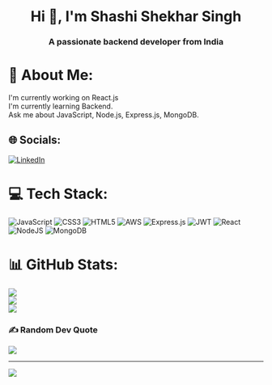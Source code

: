 <h1 align="center">Hi 👋, I'm Shashi Shekhar Singh</h1>
<h3 align="center">A passionate backend developer from India</h3>
<!-- <img align="right" alt="Coding" width="400" src=[https://camo.githubusercontent.com/8bf6f6d78abc81fcf9c49f10649423e73ea44bc248e83aaae8759d401c829a84/68747470733a2f2f70687973696373677572756b756c2e66696c65732e776f726470726573732e636f6d2f323031392f30322f6368617261637465722d312e67696](https://enacteservices.com/wp-content/themes/twentytwenty/images/hire-developer/animation_500_l4zc9j5g.gif)6"> -->

# 💫 About Me:
I'm currently working on React.js<br>I'm currently learning Backend.<br>Ask me about JavaScript, Node.js, Express.js, MongoDB.


## 🌐 Socials:
[![LinkedIn](https://img.shields.io/badge/LinkedIn-%230077B5.svg?logo=linkedin&logoColor=white)](https://linkedin.com/in/shashi-shekhar-singh) 

# 💻 Tech Stack:
![JavaScript](https://img.shields.io/badge/javascript-%23323330.svg?style=for-the-badge&logo=javascript&logoColor=%23F7DF1E) ![CSS3](https://img.shields.io/badge/css3-%231572B6.svg?style=for-the-badge&logo=css3&logoColor=white) ![HTML5](https://img.shields.io/badge/html5-%23E34F26.svg?style=for-the-badge&logo=html5&logoColor=white) ![AWS](https://img.shields.io/badge/AWS-%23FF9900.svg?style=for-the-badge&logo=amazon-aws&logoColor=white) ![Express.js](https://img.shields.io/badge/express.js-%23404d59.svg?style=for-the-badge&logo=express&logoColor=%2361DAFB) ![JWT](https://img.shields.io/badge/JWT-black?style=for-the-badge&logo=JSON%20web%20tokens) ![React](https://img.shields.io/badge/react-%2320232a.svg?style=for-the-badge&logo=react&logoColor=%2361DAFB) ![NodeJS](https://img.shields.io/badge/node.js-6DA55F?style=for-the-badge&logo=node.js&logoColor=white) ![MongoDB](https://img.shields.io/badge/MongoDB-%234ea94b.svg?style=for-the-badge&logo=mongodb&logoColor=white)
# 📊 GitHub Stats:
![](https://github-readme-stats.vercel.app/api?username=ShashiS07&theme=dark&hide_border=false&include_all_commits=false&count_private=false)<br/>
![](https://github-readme-streak-stats.herokuapp.com/?user=ShashiS07&theme=dark&hide_border=false)<br/>
![](https://github-readme-stats.vercel.app/api/top-langs/?username=ShashiS07&theme=dark&hide_border=false&include_all_commits=false&count_private=false&layout=compact)

### ✍️ Random Dev Quote
![](https://quotes-github-readme.vercel.app/api?type=horizontal&theme=radical)

---
[![](https://visitcount.itsvg.in/api?id=ShashiS07&icon=0&color=0)](https://visitcount.itsvg.in)

<!-- Proudly created with GPRM ( https://gprm.itsvg.in ) -->
